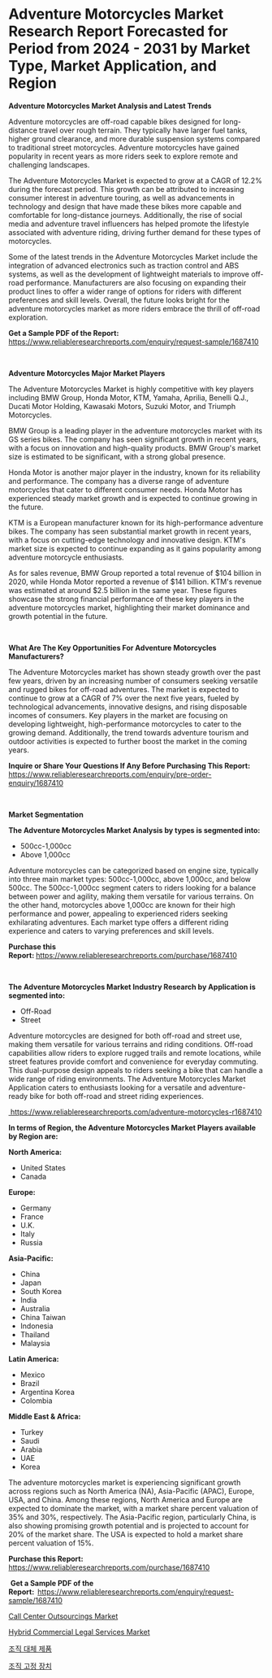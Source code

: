 <p><h1>Adventure Motorcycles Market Research Report Forecasted for Period from 2024 -  2031 by Market Type, Market Application, and Region</h1></p><p><strong>Adventure Motorcycles Market Analysis and Latest Trends</strong></p>
<p><p>Adventure motorcycles are off-road capable bikes designed for long-distance travel over rough terrain. They typically have larger fuel tanks, higher ground clearance, and more durable suspension systems compared to traditional street motorcycles. Adventure motorcycles have gained popularity in recent years as more riders seek to explore remote and challenging landscapes.</p><p>The Adventure Motorcycles Market is expected to grow at a CAGR of 12.2% during the forecast period. This growth can be attributed to increasing consumer interest in adventure touring, as well as advancements in technology and design that have made these bikes more capable and comfortable for long-distance journeys. Additionally, the rise of social media and adventure travel influencers has helped promote the lifestyle associated with adventure riding, driving further demand for these types of motorcycles.</p><p>Some of the latest trends in the Adventure Motorcycles Market include the integration of advanced electronics such as traction control and ABS systems, as well as the development of lightweight materials to improve off-road performance. Manufacturers are also focusing on expanding their product lines to offer a wider range of options for riders with different preferences and skill levels. Overall, the future looks bright for the adventure motorcycles market as more riders embrace the thrill of off-road exploration.</p></p>
<p><strong>Get a Sample PDF of the Report:&nbsp;</strong> <a href="https://www.reliableresearchreports.com/enquiry/request-sample/1687410">https://www.reliableresearchreports.com/enquiry/request-sample/1687410</a></p>
<p>&nbsp;</p>
<p><strong>Adventure Motorcycles Major Market Players</strong></p>
<p><p>The Adventure Motorcycles Market is highly competitive with key players including BMW Group, Honda Motor, KTM, Yamaha, Aprilia, Benelli Q.J., Ducati Motor Holding, Kawasaki Motors, Suzuki Motor, and Triumph Motorcycles. </p><p>BMW Group is a leading player in the adventure motorcycles market with its GS series bikes. The company has seen significant growth in recent years, with a focus on innovation and high-quality products. BMW Group's market size is estimated to be significant, with a strong global presence.</p><p>Honda Motor is another major player in the industry, known for its reliability and performance. The company has a diverse range of adventure motorcycles that cater to different consumer needs. Honda Motor has experienced steady market growth and is expected to continue growing in the future.</p><p>KTM is a European manufacturer known for its high-performance adventure bikes. The company has seen substantial market growth in recent years, with a focus on cutting-edge technology and innovative design. KTM's market size is expected to continue expanding as it gains popularity among adventure motorcycle enthusiasts.</p><p>As for sales revenue, BMW Group reported a total revenue of $104 billion in 2020, while Honda Motor reported a revenue of $141 billion. KTM's revenue was estimated at around $2.5 billion in the same year. These figures showcase the strong financial performance of these key players in the adventure motorcycles market, highlighting their market dominance and growth potential in the future.</p></p>
<p>&nbsp;</p>
<p><strong>What Are The Key Opportunities For Adventure Motorcycles Manufacturers?</strong></p>
<p><p>The Adventure Motorcycles market has shown steady growth over the past few years, driven by an increasing number of consumers seeking versatile and rugged bikes for off-road adventures. The market is expected to continue to grow at a CAGR of 7% over the next five years, fueled by technological advancements, innovative designs, and rising disposable incomes of consumers. Key players in the market are focusing on developing lightweight, high-performance motorcycles to cater to the growing demand. Additionally, the trend towards adventure tourism and outdoor activities is expected to further boost the market in the coming years.</p></p>
<p><strong>Inquire or Share Your Questions If Any Before Purchasing This Report:</strong> <a href="https://www.reliableresearchreports.com/enquiry/pre-order-enquiry/1687410">https://www.reliableresearchreports.com/enquiry/pre-order-enquiry/1687410</a></p>
<p>&nbsp;</p>
<p><strong>Market Segmentation</strong></p>
<p><strong>The Adventure Motorcycles Market Analysis by types is segmented into:</strong></p>
<p><ul><li>500cc-1,000cc</li><li>Above 1,000cc</li></ul></p>
<p><p>Adventure motorcycles can be categorized based on engine size, typically into three main market types: 500cc-1,000cc, above 1,000cc, and below 500cc. The 500cc-1,000cc segment caters to riders looking for a balance between power and agility, making them versatile for various terrains. On the other hand, motorcycles above 1,000cc are known for their high performance and power, appealing to experienced riders seeking exhilarating adventures. Each market type offers a different riding experience and caters to varying preferences and skill levels.</p></p>
<p><strong>Purchase this Report:&nbsp;</strong><a href="https://www.reliableresearchreports.com/purchase/1687410">https://www.reliableresearchreports.com/purchase/1687410</a></p>
<p>&nbsp;</p>
<p><strong>The Adventure Motorcycles Market Industry Research by Application is segmented into:</strong></p>
<p><ul><li>Off-Road</li><li>Street</li></ul></p>
<p><p>Adventure motorcycles are designed for both off-road and street use, making them versatile for various terrains and riding conditions. Off-road capabilities allow riders to explore rugged trails and remote locations, while street features provide comfort and convenience for everyday commuting. This dual-purpose design appeals to riders seeking a bike that can handle a wide range of riding environments. The Adventure Motorcycles Market Application caters to enthusiasts looking for a versatile and adventure-ready bike for both off-road and street riding experiences.</p></p>
<p><a href="https://www.reliableresearchreports.com/adventure-motorcycles-r1687410">&nbsp;https://www.reliableresearchreports.com/adventure-motorcycles-r1687410</a></p>
<p><strong>In terms of Region, the Adventure Motorcycles Market Players available by Region are:</strong></p>
<p>
    <p> <strong> North America: </strong>
        <ul>
            <li>United States</li>
            <li>Canada</li>
        </ul>
        </p> 
    <p> <strong> Europe: </strong>
        <ul>
            <li>Germany</li>
            <li>France</li>
            <li>U.K.</li>
            <li>Italy</li>
            <li>Russia</li>
        </ul>
        </p> 
    <p> <strong> Asia-Pacific: </strong>
        <ul>
            <li>China</li>
            <li>Japan</li>
            <li>South Korea</li>
            <li>India</li>
            <li>Australia</li>
            <li>China Taiwan</li>
            <li>Indonesia</li>
            <li>Thailand</li>
            <li>Malaysia</li>
        </ul>
        </p> 
    <p> <strong> Latin America: </strong>
        <ul>
            <li>Mexico</li>
            <li>Brazil</li>
            <li>Argentina Korea</li>
            <li>Colombia</li>
        </ul>
        </p> 
    <p> <strong> Middle East & Africa: </strong>
        <ul>
            <li>Turkey</li>
            <li>Saudi</li>
            <li>Arabia</li>
            <li>UAE</li>
            <li>Korea</li>
        </ul>
    </p>
    </p>
<p><p>The adventure motorcycles market is experiencing significant growth across regions such as North America (NA), Asia-Pacific (APAC), Europe, USA, and China. Among these regions, North America and Europe are expected to dominate the market, with a market share percent valuation of 35% and 30%, respectively. The Asia-Pacific region, particularly China, is also showing promising growth potential and is projected to account for 20% of the market share. The USA is expected to hold a market share percent valuation of 15%.</p></p>
<p><strong>Purchase this Report: </strong><a href="https://www.reliableresearchreports.com/purchase/1687410">https://www.reliableresearchreports.com/purchase/1687410</a></p>
<p>&nbsp;<strong>Get a Sample PDF of the Report:&nbsp;&nbsp;</strong><a href="https://www.reliableresearchreports.com/enquiry/request-sample/1687410">https://www.reliableresearchreports.com/enquiry/request-sample/1687410</a></p>
<p><strong></strong></p>
<p><p><a href="https://github.com/johnbach50/Market-Research-Report-List-4/blob/main/call-center-outsourcings-market.md">Call Center Outsourcings Market</a></p><p><a href="https://github.com/pjcfca/Market-Research-Report-List-3/blob/main/hybrid-commercial-legal-services-market.md">Hybrid Commercial Legal Services Market</a></p><p><a href="https://medium.com/@suriyaltarun000_56839/%EC%A1%B0%EC%A7%81-%EB%8C%80%EC%B2%B4-%EC%A0%9C%ED%92%88-%EC%8B%9C%EC%9E%A5-%EC%A0%90%EC%9C%A0%EC%9C%A8-%EB%B3%80%ED%99%94-%EB%B0%8F-%EC%8B%9C%EC%9E%A5-%EC%84%B1%EC%9E%A5-%EB%8F%99%ED%96%A5-2024%EB%85%84-2031%EB%85%84-e9225912d7bc">조직 대체 제품</a></p><p><a href="https://medium.com/@suriyaltarun000_56839/%EC%A1%B0%EC%A7%81-%EA%B3%A0%EC%A0%95-%EC%9E%A5%EC%B9%98-%EC%8B%9C%EC%9E%A5-%EC%9C%A0%ED%98%95-%EC%9D%91%EC%9A%A9-%EB%B0%8F-%EC%A7%80%EB%A6%AC%EC%97%90-%EB%8C%80%ED%95%9C-%EC%A2%85%ED%95%A9-%ED%8F%89%EA%B0%80-43db92a20e65">조직 고정 장치</a></p></p>